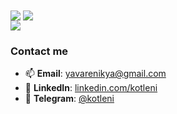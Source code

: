 <picture>
  <source
    srcset="https://github-readme-stats.vercel.app/api?username=kotleni&theme=dark&show_icons=false&hide_border=true&hide_title=true"
    media="(prefers-color-scheme: dark)"
  />
  <source
    srcset="https://github-readme-stats.vercel.app/api?username=kotleni&show_icons=false&hide_border=true&hide_title=true"
    media="(prefers-color-scheme: light), (prefers-color-scheme: no-preference)"
  />
  <img align=center src="https://github-readme-stats.vercel.app/api?username=kotleni&show_icons=false&hide_border=true&hide_title=true" />
</picture>

<picture>
  <source
    srcset="https://github-readme-stats.vercel.app/api/top-langs/?username=kotleni&hide_border=true&theme=dark&layout=compact"
    media="(prefers-color-scheme: dark)"
  />
  <source
    srcset="https://github-readme-stats.vercel.app/api/top-langs/?username=kotleni&hide_border=true&layout=compact"
    media="(prefers-color-scheme: light), (prefers-color-scheme: no-preference)"
  />
  <img align=center src="https://github-readme-stats.vercel.app/api/top-langs/?username=kotleni&hide_border=true&layout=compact" />
</picture>

<br>
<a href="https://committers.top/ukraine#kotleni">
  <img src="https://user-badge.committers.top/ukraine/kotleni.svg" />
</a>

### Contact me
- 📫 **Email**: [yavarenikya@gmail.com](mailto:yavarenikya@gmail.com)
- 🧭 **LinkedIn**: [linkedin.com/kotleni](https://www.linkedin.com/in/kotleni/)
- 💬 **Telegram**: [@kotleni](https://t.me/kotleni)

<!-- 0xFE426F726E20746F2064696520736F6D6577616572652EFE+0xf3+0x03  -->
